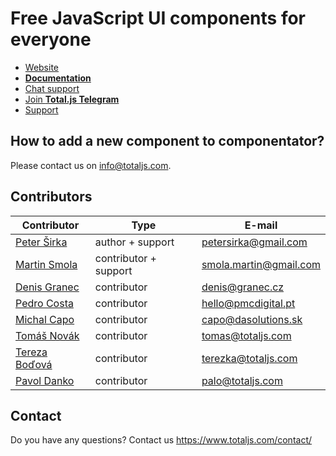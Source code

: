 # Free JavaScript UI components for everyone

- [Website](https://componentator.com)
- [__Documentation__](https://docs.totaljs.com/components/)
- [Chat support](https://platform.totaljs.com/?open=messenger)
- [Join __Total.js Telegram__](https://t.me/totalplatform)
- [Support](https://www.totaljs.com/support/)

## How to add a new component to componentator?

Please contact us on <info@totaljs.com>.

## Contributors

| Contributor | Type | E-mail |
|-------------|------|--------|
| [Peter Širka](https://github.com/petersirka) | author + support | <petersirka@gmail.com> |
| [Martin Smola](https://github.com/molda) | contributor + support | <smola.martin@gmail.com> |
| [Denis Granec](https://github.com/PatchwerkQWER) | contributor | <denis@granec.cz> |
| [Pedro Costa](https://github.com/pnmcosta) | contributor | <hello@pmcdigital.pt> |
| [Michal Capo](https://github.com/michalCapo) | contributor | <capo@dasolutions.sk> |
| [Tomáš Novák](https://github.com/tomee03) | contributor | <tomas@totaljs.com> |
| [Tereza Boďová](https://github.com/TerezzaB) | contributor | <terezka@totaljs.com> |
| [Pavol Danko](https://github.com/PavolSK) | contributor | <palo@totaljs.com> |

## Contact

Do you have any questions? Contact us <https://www.totaljs.com/contact/>
